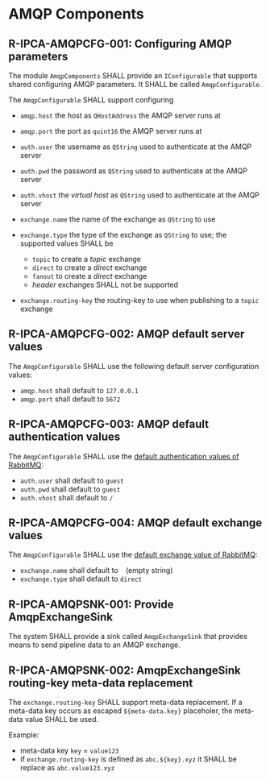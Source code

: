 # AMQP Components

## R-IPCA-AMQPCFG-001: Configuring AMQP parameters
The module `AmqpComponents` SHALL provide an `IConfigurable` that supports shared configuring AMQP parameters. It SHALL be called `AmqpConfigurable`.

The `AmqpConfigurable` SHALL support configuring

- `amqp.host`  the host as `QHostAddress` the AMQP server runs at
- `amqp.port`  the port as `quint16` the AMQP server runs at

- `auth.user`  the username as `QString` used to authenticate at the AMQP server
- `auth.pwd`  the password as `QString` used to authenticate at the AMQP server
- `auth.vhost`  the _virtual host_ as `QString` used to authenticate at the AMQP server

- `exchange.name` the name of the exchange as `QString` to use
- `exchange.type` the type of the exchange as `QString` to use; the supported values SHALL be
    - `topic` to create a _topic_ exchange
    - `direct` to create a _direct_ exchange
    - `fanout` to create a _direct_ exchange
    - _header_ exchanges SHALL not be supported

- `exchange.routing-key` the routing-key to use when publishing to a `topic` exchange

## R-IPCA-AMQPCFG-002: AMQP default server values
The `AmqpConfigurable` SHALL use the following default server configuration values:

- `amqp.host` shall default to `127.0.0.1`
- `amqp.port` shall default to `5672`

## R-IPCA-AMQPCFG-003: AMQP default authentication values
The `AmqpConfigurable` SHALL use the [default authentication values of RabbitMQ](https://www.rabbitmq.com/access-control.html#default-state):

- `auth.user` shall default to `guest`
- `auth.pwd` shall default to `guest`
- `auth.vhost` shall default to `/`

## R-IPCA-AMQPCFG-004: AMQP default exchange values
The `AmqpConfigurable` SHALL use the [default exchange value of RabbitMQ](https://www.rabbitmq.com/tutorials/amqp-concepts.html#exchange-default):

- `exchange.name` shall default to ` ` (empty string)
- `exchange.type` shall default to `direct`


## R-IPCA-AMQPSNK-001: Provide AmqpExchangeSink
The system SHALL provide a sink called `AmqpExchangeSink` that provides means to send pipeline data to an AMQP exchange.

## R-IPCA-AMQPSNK-002: AmqpExchangeSink routing-key meta-data replacement
The `exchange.routing-key` SHALL support meta-data replacement. If a meta-data key occurs as escaped `${meta-data.key}` placeholer, the meta-data value SHALL be used.

Example: 
- meta-data key `key` = `value123`
- if `exchange.routing-key` is defined as `abc.${key}.xyz` it SHALL be replace as `abc.value123.xyz`
